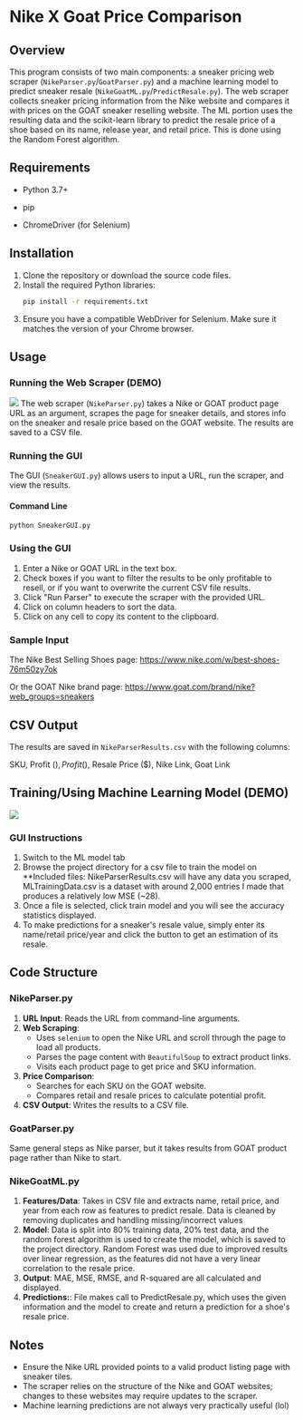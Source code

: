# Nike X Goat Price Comparison

## Overview
This program consists of two main components: a sneaker pricing web scraper (`NikeParser.py`/`GoatParser.py`) and a machine 
learning model to predict sneaker resale (`NikeGoatML.py`/`PredictResale.py`). The web scraper collects sneaker pricing information 
from the Nike website and compares it with prices on the GOAT sneaker reselling website. The ML portion uses the resulting data 
and the scikit-learn library to predict the resale price of a shoe based on its name, release year, and retail price. This is done using
the Random Forest algorithm.

## Requirements
- Python 3.7+

- pip 

- ChromeDriver (for Selenium)
## Installation
1. Clone the repository or download the source code files.
2. Install the required Python libraries:
   ```bash
   pip install -r requirements.txt
   ```
3. Ensure you have a compatible WebDriver for Selenium. Make sure it matches the version of your Chrome browser.

## Usage

### Running the Web Scraper (DEMO)
![](DemoGIFS/ScrapingDemo.gif)
The web scraper (`NikeParser.py`) takes a Nike or GOAT product page URL as an argument, scrapes the page for sneaker details, and stores info on the sneaker and resale price based on the GOAT website. The results are saved to a CSV file.

### Running the GUI
The GUI (`SneakerGUI.py`) allows users to input a URL, run the scraper, and view the results.

#### Command Line
```bash
python SneakerGUI.py
```

### Using the GUI
1. Enter a Nike or GOAT URL in the text box.
2. Check boxes if you want to filter the results to be only profitable to resell, or if you want to overwrite the current CSV file results. 
3. Click "Run Parser" to execute the scraper with the provided URL.
4. Click on column headers to sort the data.
5. Click on any cell to copy its content to the clipboard.

### Sample Input
The Nike Best Selling Shoes page: https://www.nike.com/w/best-shoes-76m50zy7ok

Or the GOAT Nike brand page: https://www.goat.com/brand/nike?web_groups=sneakers


## CSV Output
The results are saved in `NikeParserResults.csv` with the following columns:

SKU, Profit ($), Profit (%), Retail Price ($), Resale Price ($), Nike Link, Goat Link


## Training/Using Machine Learning Model (DEMO)
![](DemoGIFS/MLDemo.gif)

### GUI Instructions
1. Switch to the ML model tab
2. Browse the project directory for a csv file to train the model on
**Included files: NikeParserResults.csv will have any data you scraped, MLTrainingData.csv is a dataset with around 2,000 entries I made that produces a relatively low MSE (~28).
3. Once a file is selected, click train model and you will see the accuracy statistics displayed. 
4. To make predictions for a sneaker's resale value, simply enter its name/retail price/year and click the button to get an estimation of its resale.




## Code Structure

### NikeParser.py
1. **URL Input**: Reads the URL from command-line arguments.
2. **Web Scraping**:
   - Uses `selenium` to open the Nike URL and scroll through the page to load all products.
   - Parses the page content with `BeautifulSoup` to extract product links.
   - Visits each product page to get price and SKU information.
3. **Price Comparison**:
   - Searches for each SKU on the GOAT website.
   - Compares retail and resale prices to calculate potential profit.
4. **CSV Output**: Writes the results to a CSV file.

### GoatParser.py
Same general steps as Nike parser, but it takes results from GOAT product page rather than Nike to start. 

### NikeGoatML.py
1. **Features/Data**: Takes in CSV file and extracts name, retail price, and year from each row as features to predict resale. Data is cleaned by removing duplicates and handling missing/incorrect values
2. **Model**: Data is split into 80% training data, 20% test data, and the random forest algorithm is used to create the model, which is saved to the project directory. Random Forest was used due to improved results over linear regression, as the features did not have a very linear correlation to the resale price. 
3. **Output**: MAE, MSE, RMSE, and R-squared are all calculated and displayed.
4. **Predictions:**: File makes call to PredictResale.py, which uses the given information and the model to create and return a prediction for a shoe's resale price. 


## Notes
- Ensure the Nike URL provided points to a valid product listing page with sneaker tiles.
- The scraper relies on the structure of the Nike and GOAT websites; changes to these websites may require updates to the scraper.
- Machine learning predictions are not always very practically useful (lol)
